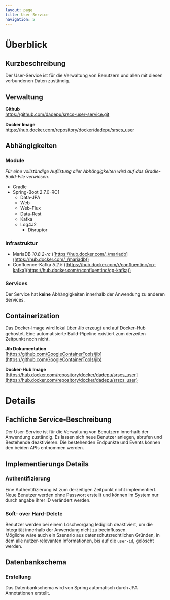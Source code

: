 ```yaml
---
layout: page
title: User-Service
navigation: 5
---
```


# Überblick

## Kurzbeschreibung

Der User-Service ist für die Verwaltung von Benutzern und allen mit diesen verbundenen Daten zuständig.

## Verwaltung

**Github**  
https://github.com/dadepu/srscs-user-service.git

**Docker Image**
https://hub.docker.com/repository/docker/dadepu/srscs_user

## Abhängigkeiten

### Module

*Für eine vollständige Auflistung aller Abhängigkeiten wird auf das Gradle-Build-File verwiesen.*
- Gradle
- Spring-Boot 2.7.0-RC1
  - Data-JPA
  - Web
  - Web-Flux
  - Data-Rest
  - Kafka
  - Log4J2
    - Disruptor

### Infrastruktur

- MariaDB *10.8.2-rc* ([https://hub.docker.com/_/mariadb](https://hub.docker.com/_/mariadb))
- Confluence-Kafka *5.2.5* ([https://hub.docker.com/r/confluentinc/cp-kafka](https://hub.docker.com/r/confluentinc/cp-kafka))

### Services

Der Service hat **keine** Abhängigkeiten innerhalb der Anwendung zu anderen Services.

## Containerization

Das Docker-Image wird lokal über Jib erzeugt und auf Docker-Hub gehostet. Eine automatisierte Build-Pipeline existiert zum derzeiten Zeitpunkt noch nicht.

**Jib Dokumentation**  
[https://github.com/GoogleContainerTools/jib](https://github.com/GoogleContainerTools/jib)

**Docker-Hub Image**  
[https://hub.docker.com/repository/docker/dadepu/srscs_user](https://hub.docker.com/repository/docker/dadepu/srscs_user)


# Details

## Fachliche Service-Beschreibung

Der User-Service ist für die Verwaltung von Benutzern innerhalb der Anwendung zuständig. Es lassen sich neue Benutzer anlegen, abrufen und Bestehende deaktivieren. Die bestehenden Endpunkte und Events können den beiden APIs entnommen werden.

## Implementierungs Details

### Authentifizierung

Eine Authentifizierung ist zum derzeitigen Zeitpunkt nicht implementiert. Neue Benutzer werden ohne Passwort erstellt und können im System nur durch angabe ihrer ID verändert werden.

### Soft- over Hard-Delete

Benutzer werden bei einem Löschvorgang lediglich deaktiviert, um die Integrität innerhalb der Anwendung nicht zu 
beeinflussen.  
Mögliche wäre auch ein Szenario aus datenschutzrechtlichen Gründen, in dem alle nutzer-relevanten 
Informationen, bis auf die `user-id`, gelöscht werden.

## Datenbankschema

### Erstellung

Das Datenbankschema wird von Spring automatisch durch JPA Annotationen erstellt.
